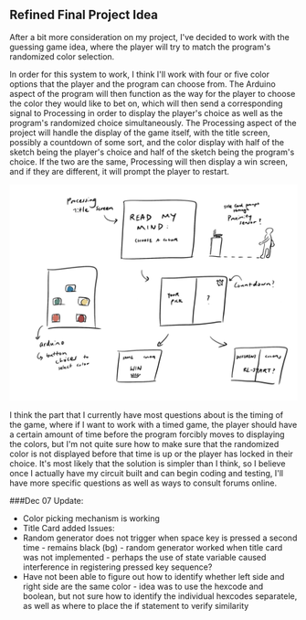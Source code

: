 ## Refined Final Project Idea

After a bit more consideration on my project, I've decided to work with the guessing game idea, where the player will try to match the program's randomized color selection. 

In order for this system to work, I think I'll work with four or five color options that the player and the program can choose from. The Arduino aspect of the program will then function as the way for the player to choose the color they would like to bet on, which will then send a corresponding signal to Processing in order to display the player's choice as well as the program's randomized choice simultaneously. The Processing aspect of the project will handle the display of the game itself, with the title screen, possibly a countdown of some sort, and the color display with half of the sketch being the player's choice and half of the sketch being the program's choice. If the two are the same, Processing will then display a win screen, and if they are different, it will prompt the player to restart. 

![](https://github.com/fionajlin/IntrotoIM/blob/main/Final%20Project/media/IM%20final%20sketch.jpg)

I think the part that I currently have most questions about is the timing of the game, where if I want to work with a timed game, the player should have a certain
amount of time before the program forcibly moves to displaying the colors, but I'm not quite sure how to make sure that the randomized color is not displayed before that time is up or the player has locked in their choice. It's most likely that the solution is simpler than I think, so I believe once I actually have my circuit built and can begin coding and testing, I'll have more specific questions as well as ways to consult forums online. 


###Dec 07 Update:
- Color picking mechanism is working
- Title Card added
Issues: 
- Random generator does not trigger when space key is pressed a second time - remains black (bg)
      - random generator worked when title card was not implemented - perhaps the use of state variable caused interference in registering pressed key sequence?
- Have not been able to figure out how to identify whether left side and right side are the same color
      - idea was to use the hexcode and boolean, but not sure how to identify the individual hexcodes separatele, as well as where to place the if statement to verify similarity
